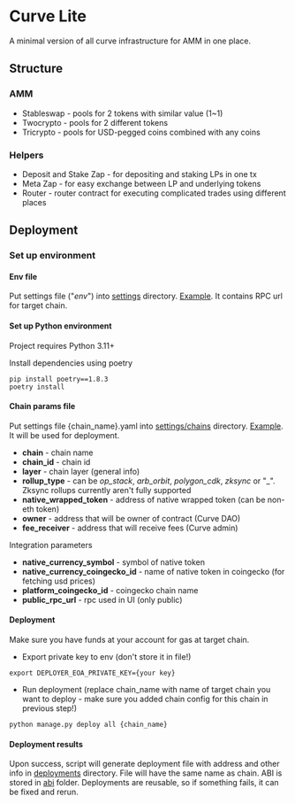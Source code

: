 # Curve Lite

A minimal version of all curve infrastructure for AMM in one place.

## Structure

### AMM
- Stableswap - pools for 2 tokens with similar value (1~1)
- Twocrypto - pools for 2 different tokens
- Tricrypto - pools for USD-pegged coins combined with any coins

### Helpers
- Deposit and Stake Zap - for depositing and staking LPs in one tx
- Meta Zap - for easy exchange between LP and underlying tokens
- Router - router contract for executing complicated trades using different places


## Deployment

### Set up environment

#### Env file
Put settings file ("_env_") into [settings](/settings) directory.
[Example](/settings/env.example). It contains RPC url for target chain.

#### Set up Python environment

Project requires Python 3.11+

Install dependencies using poetry

```
pip install poetry==1.8.3
poetry install
```

#### Chain params file

Put settings file {chain_name}.yaml into [settings/chains](/settings/chains) directory.
[Example](/settings/chains/example.yaml). It will be used for deployment.

- **chain** - chain name
- **chain_id** - chain id
- **layer** - chain layer (general info)
- **rollup_type** - can be _op_stack_, _arb_orbit_, _polygon_cdk_, _zksync_ or "_". Zksync rollups currently aren't 
fully supported
- **native_wrapped_token** - address of native wrapped token (can be non-eth token)
- **owner** - address that will be owner of contract (Curve DAO)
- **fee_receiver** - address that will receive fees (Curve admin)

Integration parameters
- **native_currency_symbol** - symbol of native token
- **native_currency_coingecko_id** - name of native token in coingecko (for fetching usd prices)
- **platform_coingecko_id** - coingecko chain name
- **public_rpc_url** - rpc used in UI (only public)

#### Deployment
Make sure you have funds at your account for gas at target chain.

- Export private key to env (don't store it in file!)
```
export DEPLOYER_EOA_PRIVATE_KEY={your key}
```
- Run deployment (replace chain_name with name of target chain you want to deploy - make sure you added chain config for
this chain in previous step!)
```
python manage.py deploy all {chain_name}
```

#### Deployment results
Upon success, script will generate deployment file with address and other info in [deployments](/deployments) directory.
File will have the same name as chain. ABI is stored in [abi](/abi) folder.
Deployments are reusable, so if something fails, it can be fixed and rerun.
